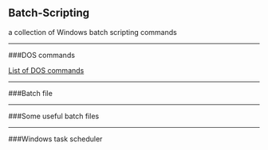 ## Batch-Scripting
a collection of Windows batch scripting commands

---
###DOS commands

[List of DOS commands](https://technet.microsoft.com/library/bb490890.aspx)

---
###Batch file

---
###Some useful batch files

---
###Windows task scheduler

